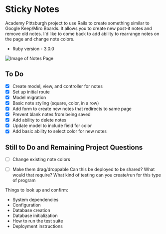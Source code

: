 # Sticky Notes
Academy Pittsburgh project to use Rails to create something similar to Google Keep/Miro Boards. It allows you to create new post-it notes and remove old notes. I'd like to come back to add ability to rearrange notes on the page and change note colors.

* Ruby version - 3.0.0

![Image of Notes Page](https://github.com/reg710/notes/blob/main/screenshots/Screen%20Shot%202021-07-14%20at%202.46.53%20PM.png)

## To Do
- [x] Create model, view, and controller for notes
- [x] Set up initial route
- [x] Model migration
- [x] Basic note styling (square, color, in a row)
- [x] Add form to create new notes that redirects to same page
- [x] Prevent blank notes from being saved
- [x] Add ability to delete notes
- [x] Update model to include field for color
- [x] Add basic ability to select color for new notes

## Still to Do and Remaining Project Questions
- [ ] Change existing note colors
- [ ] Make them drag/droppable 
Can this be deployed to be shared? What would that require?
What kind of testing can you create/run for this type of program


Things to look up and confirm:

* System dependencies
* Configuration
* Database creation
* Database initialization
* How to run the test suite
* Deployment instructions

